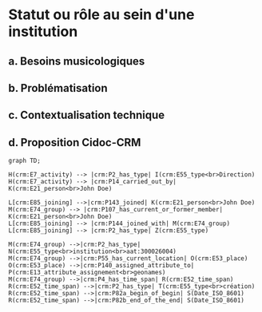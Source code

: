 # Statut ou rôle au sein d'une institution

## a. Besoins musicologiques

## b. Problématisation

## c. Contextualisation technique 

## d. Proposition Cidoc-CRM

```mermaid
graph TD;

H(crm:E7_activity) --> |crm:P2_has_type| I(crm:E55_type<br>Direction)
H(crm:E7_activity) --> |crm:P14_carried_out_by| K(crm:E21_person<br>John Doe)

L[crm:E85_joining] -->|crm:P143_joined| K(crm:E21_person<br>John Doe)
M(crm:E74_group) --> |crm:P107_has_current_or_former_member| K(crm:E21_person<br>John Doe)
L[crm:E85_joining] --> |crm:P144_joined_with| M(crm:E74_group)
L[crm:E85_joining] --> |crm:P2_has_type| Z(crm:E55_type)

M(crm:E74_group) -->|crm:P2_has_type| N(crm:E55_type<br>institution<br>aat:300026004)
M(crm:E74_group) -->|crm:P55_has_current_location| O(crm:E53_place)
O(crm:E53_place) -->|crm:P140_assigned_attribute_to| P(crm:E13_attribute_assignement<br>geonames)
M(crm:E74_group) -->|crm:P4_has_time_span| R(crm:E52_time_span)
R(crm:E52_time_span) -->|crm:P2_has_type| T(crm:E55_type<br>création)
R(crm:E52_time_span) -->|crm:P82a_begin_of_begin| S(Date_ISO_8601)
R(crm:E52_time_span) -->|crm:P82b_end_of_the_end| S(Date_ISO_8601)

```

